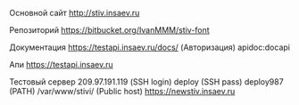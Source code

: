 Основной сайт http://stiv.insaev.ru

Репозиторий https://bitbucket.org/IvanMMM/stiv-font

Документация https://testapi.insaev.ru/docs/
(Авторизация) apidoc:docapi

Апи https://testapi.insaev.ru

Тестовый сервер 209.97.191.119
(SSH login) deploy
(SSH pass) deploy987
(PATH) /var/www/stivi/
(Public host) https://newstiv.insaev.ru